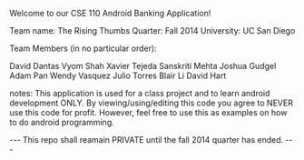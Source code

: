 Welcome to our CSE 110 Android Banking Application!

Team name: The Rising Thumbs
Quarter: Fall 2014
University: UC San Diego

Team Members (in no particular order):

David Dantas
Vyom Shah
Xavier Tejeda
Sanskriti Mehta
Joshua Gudgel
Adam Pan
Wendy Vasquez
Julio Torres
Blair Li
David Hart

notes:
This application is used for a class project and to learn android development
ONLY. By viewing/using/editing this code you agree to NEVER use this code for 
profit. However, feel free to use this as examples on how to do android 
programming. 

--- This repo shall reamain PRIVATE until the fall 2014 quarter has ended. ---

